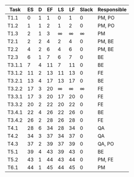 | Task   | ES | D | EF | LS | LF | Slack | Responsible |
|--------|----|---|----|----|----|-------|-------------|
| T1.1   | 0  | 1 | 1  | 0  | 1  | 0     | PM, PO      |
| T1.2   | 1  | 1 | 2  | 1  | 2  | 0     | PM, PO      |
| T1.3   | 2  | 1 | 3  | ∞  | ∞  | ∞     | PM          |
| T2.1   | 2  | 2 | 4  | 2  | 4  | 0     | PM, BE      |
| T2.2   | 4  | 2 | 6  | 4  | 6  | 0     | PM, BE      |
| T2.3   | 6  | 1 | 7  | 6  | 7  | 0     | BE          |
| T3.1.1 | 7  | 4 | 11 | 7  | 11 | 0     | BE          |
| T3.1.2 | 11 | 2 | 13 | 11 | 13 | 0     | FE          |
| T3.2.1 | 13 | 4 | 17 | 13 | 17 | 0     | BE          |
| T3.2.2 | 17 | 3 | 20 | ∞  | ∞  | ∞     | FE          |
| T3.3.1 | 17 | 3 | 20 | 17 | 20 | 0     | FE          |
| T3.3.2 | 20 | 2 | 22 | 20 | 22 | 0     | FE          |
| T3.4.1 | 22 | 4 | 26 | 22 | 26 | 0     | BE          |
| T3.4.2 | 26 | 2 | 28 | 26 | 28 | 0     | FE          |
| T4.1   | 28 | 6 | 34 | 28 | 34 | 0     | QA          |
| T4.2   | 34 | 3 | 37 | 34 | 37 | 0     | QA          |
| T4.3   | 37 | 2 | 39 | 37 | 39 | 0     | QA, PO      |
| T5.1   | 39 | 4 | 43 | 39 | 43 | 0     | BE          |
| T5.2   | 43 | 1 | 44 | 43 | 44 | 0     | PM, FE      |
| T6.1   | 44 | 1 | 45 | 44 | 45 | 0     | PM          |
